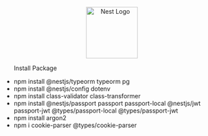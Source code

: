 <p align="center">
  <a href="http://nestjs.com/" target="blank"><img src="https://nestjs.com/img/logo-small.svg" width="120" alt="Nest Logo" /></a>
</p>

<ul>
  <p>Install Package</p>
  <li>npm install @nestjs/typeorm typeorm pg</li>
  <li>npm install @nestjs/config dotenv</li>
  <li>npm install class-validator class-transformer</li>
  <li>npm install @nestjs/passport passport passport-local @nestjs/jwt passport-jwt @types/passport-local @types/passport-jwt</li>
  <li>npm install argon2</li>
  <li>npm i cookie-parser @types/cookie-parser</li>
</ul>
